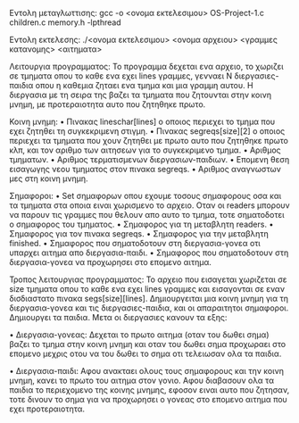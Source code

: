 Εντολη μεταγλωττισης: gcc -o <ονομα εκτελεσιμου> OS-Project-1.c children.c memory.h -lpthread

Εντολη εκτελεσης: ./<ονομα εκτελεσιμου> <ονομα αρχειου> <γραμμες κατανομης> <αιτηματα>

Λειτουργια προγραμματος:
Το προγραμμα δεχεται ενα αρχειο, το χωριζει σε τμηματα οπου το καθε ενα εχει lines γραμμες, γενναει Ν διεργασιες-παιδια οπου η καθεμια ζηταει ενα τμημα και μια γραμμη αυτου. Η διεργασια με τη σειρα της βαζει τα τμηματα που ζητουνται στην κοινη μνημη, με προτεραιοτητα αυτο που ζητηθηκε πρωτο. 

Κοινη μνημη:
• Πινακας lineschar[lines] ο οποιος περιεχει το τμημα που εχει ζητηθει τη συγκεκριμενη στιγμη.
• Πινακας segreqs[size][2] ο οποιος περιεχει τα τμηματα που χουν ζητηθει με πρωτο αυτο που ζητηθηκε πρωτο κλπ, και τον αριθμο των αιτησεων για το συγκεκριμενο τμημα.
• Αριθμος τμηματων.
• Αριθμος τερματισμενων διεργασιων-παιδιων.
• Επομενη θεση εισαγωγης νεου τμηματος στον πινακα segreqs.
• Αριθμος αναγνωστων μες στη κοινη μνημη.

Σημαφοροι:
• Set σημαφορων οπου εχουμε τοσους σημαφορους οσα και τα τμηματα στα οποια ειναι χωρισμενο το αρχειο. Οταν οι readers μπορουν να παρουν τις γραμμες που θελουν απο αυτο το τμημα, τοτε σηματοδοτει ο σημαφορος του τμηματος.
• Σημαφορος για τη μεταβλητη readers.
• Σημαφορος για τον πινακα segreqs.
• Σημαφορος για την μεταβλητη finished.
• Σημαφορος που σηματοδοτουν στη διεργασια-γονεα οτι υπαρχει αιτημα απο διεργασια-παιδι.
• Σημαφορος που σηματοδοτουν στη διεργασια-γονεα να προχωρησει στο επομενο αιτημα.

Τροπος λειτουργιας προγραμματος:
Το αρχειο που εισαγεται χωριζεται σε size τμηματα οπου το καθε ενα εχει lines γραμμες και εισαγονται σε εναν δισδιαστατο πινακα segs[size][lines]. Δημιουργειται μια κοινη μνημη για τη διεργασια-γονεα και τις διεργασιες-παιδια, και οι απαραιτητοι σημαφοροι. Δημιουργει τα παιδια. Μετα οι διεργασιες κανουν τα εξης:

• Διεργασια-γονεας:
Δεχεται το πρωτο αιτημα (οταν του δωθει σημα) βαζει το τμημα στην κοινη μνημη και οταν του δωθει σημα προχωραει στο επομενο μεχρις οτου να του δωθει το σημα οτι τελειωσαν ολα τα παιδια.

• Διεργασια-παιδι:
Αφου ανακταει ολους τους σημαφορους και την κοινη μνημη, κανει το πρωτο του αιτημα στον γονιο. Αφου διαβασουν ολα τα παιδια το περιεχομενο της κοινης μνημης, εφοσον ειναι αυτο που ζητησαν, τοτε δινουν το σημα για να προχωρησει ο γονεας στο επομενο αιτημα που εχει προτεραιοτητα.